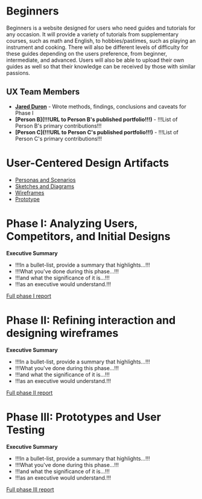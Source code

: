 # Beginners

Beginners is a website designed for users who need guides and tutorials for any occasion. It will provide a variety of tutorials from supplementary courses, such as math and English, to hobbies/pastimes, such as playing an instrument and cooking. There will also be different levels of difficulty for these guides depending on the users preference, from beginner, intermediate, and advanced. Users will also be able to upload their own guides as well so that their knowledge can be received by those with similar passions.

## UX Team Members

* **[Jared Duron](https://github.com/UsabilityEngineering/ux-journal-jduron1)** - Wrote methods, findings, conclusions and caveats for Phase I
* **[Person B](!!!URL to Person B's published portfolio!!!)** - !!!List of Person B's primary contributions!!!
* **[Person C](!!!URL to Person C's published portfolio!!!)** - !!!List of Person C's primary contributions!!!

# User-Centered Design Artifacts

* [Personas and Scenarios](personas/)
* [Sketches and Diagrams](sketches/)
* [Wireframes](wireframes/)
* [Prototype](#)

# Phase I: Analyzing Users, Competitors, and Initial Designs

**Executive Summary**

* !!!In a bullet-list, provide a summary that highlights...!!!
* !!!What you've done during this phase...!!!
* !!!and what the significance of it is...!!!
* !!!as an executive would understand.!!!

[Full phase I report](phaseI/)

# Phase II: Refining interaction and designing wireframes

**Executive Summary**

* !!!In a bullet-list, provide a summary that highlights...!!!
* !!!What you've done during this phase...!!!
* !!!and what the significance of it is...!!!
* !!!as an executive would understand.!!!

[Full phase II report](phaseII/)

# Phase III: Prototypes and User Testing

**Executive Summary**

* !!!In a bullet-list, provide a summary that highlights...!!!
* !!!What you've done during this phase...!!!
* !!!and what the significance of it is...!!!
* !!!as an executive would understand.!!!

[Full phase III report](phaseIII/)
